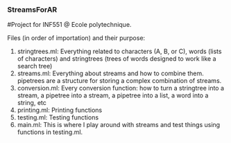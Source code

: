 ### StreamsForAR
#Project for INF551 @ Ecole polytechnique.

Files (in order of importation) and their purpose:
1. stringtrees.ml: Everything related to characters (A, B, or C), words (lists of characters) and stringtrees (trees of words designed to work like a search tree)
2. streams.ml: Everything about streams and how to combine them. pipetrees are a structure for storing a complex combination of streams.
3. conversion.ml: Every conversion function: how to turn a stringtree into a stream, a pipetree into a stream, a pipetree into a list, a word into a string, etc
4. printing.ml: Printing functions
5. testing.ml: Testing functions
6. main.ml: This is where I play around with streams and test things using functions in testing.ml.
